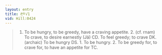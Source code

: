 ```yaml
---
layout: entry
title: རྔབ་√1
vid: Hill:0424
---
```

> 1. To be hungry, to be greedy, have a craving appetite. 2. (cf. rnam) To crave, to desire earnestly (Jä) CD. To feel greedy; to crave DK. (archaic) To be hungry DS. 1. To be hungry. 2. To be greedy for, to crave for, to have an appetite for TC.
